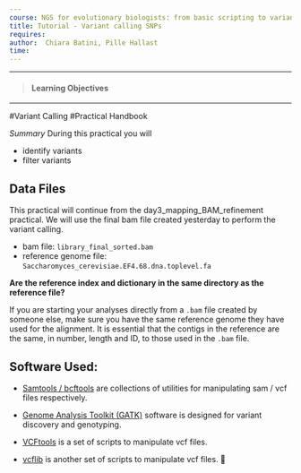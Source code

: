 ```yaml
---
course: NGS for evolutionary biologists: from basic scripting to variant calling
title: Tutorial - Variant calling SNPs
requires:
author:  Chiara Batini, Pille Hallast  
time:
---
```

------------
> #### Learning Objectives
------------


#Variant Calling
#Practical Handbook

*Summary*
During this practical you will  
- identify variants
- filter variants

## Data Files

This practical will continue from the day3_mapping_BAM_refinement practical. We will use the final bam file created yesterday to perform the variant calling.  

- bam file: `library_final_sorted.bam`
- reference genome file: `Saccharomyces_cerevisiae.EF4.68.dna.toplevel.fa`

**Are the reference index and dictionary in the same directory as the reference file?**


If you are starting your analyses directly from a `.bam` file created by someone else, make sure you have the same reference genome they have used for the alignment. It is essential that the contigs in the reference are the same, in number, length and ID, to those used in the `.bam` file.

## Software Used:

- [Samtools / bcftools](http://samtools.sourceforge.net/samtools.shtml) are collections of utilities for manipulating sam / vcf files respectively.  

- [Genome Analysis Toolkit (GATK)](http://www.broadinstitute.org/gatk/ ) software is designed for variant discovery and genotyping.

- [VCFtools](http://vcftools.sourceforge.net/) is a set of scripts to manipulate vcf files.

- [vcflib](https://github.com/ekg/vcflib) is another set of scripts to manipulate vcf files.

